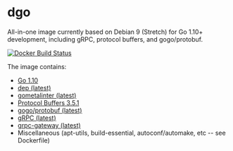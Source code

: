# dgo

All-in-one image currently based on Debian 9 (Stretch) for Go 1.10+ development, including
gRPC, protocol buffers, and gogo/protobuf.

[![Docker Build Status](https://img.shields.io/docker/build/subfuzion/dgo.svg)](subfuzion/dgo)

The image contains:

* [Go 1.10](https://tip.golang.org/doc/go1.10)
* [dep (latest)](https://github.com/golang/dep)
* [gometalinter (latest)](https://github.com/alecthomas/gometalinter)
* [Protocol Buffers 3.5.1](https://github.com/google/protobuf/releases/tag/v3.5.1)
* [gogo/protobuf (latest)](https://github.com/gogo/protobuf)
* [gRPC (latest)](https://github.com/grpc/grpc-go)
* [grpc-gateway (latest)](https://github.com/grpc-ecosystem/grpc-gateway/)
* Miscellaneous (apt-utils, build-essential, autoconf/automake, etc -- see Dockerfile)

